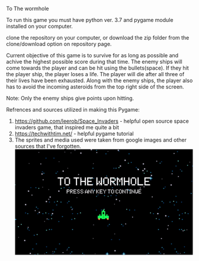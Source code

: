 To The wormhole

To run this game you must have python ver. 3.7 and pygame module installed on your computer. 

clone the repository on your computer, or download the zip folder from the clone/download option on repository page.

Current objective of this game is to survive for as long as possible and achive the highest possible score 
during that time. The enemy ships will come towards the player and can be hit using the bullets(space). If
they hit the player ship, the player loses a life. The player will die after all three of their lives have been exhausted.
Along with the enemy ships, the player also has to avoid the incoming asteroids from the top right side of the screen. 

Note: Only the enemy ships give points upon hitting. 

Refrences and sources utilized in making this Pygame:
1. https://github.com/leerob/Space_Invaders - helpful open source space invaders game, that inspired me quite a bit
2. https://techwithtim.net/ - helpful pygame tutorial
3. The sprites and media used were taken from google images and other sources that I've forgotten. 
![](ToTheWormhole/images/ToTheWormhole/startscreen.gif)
